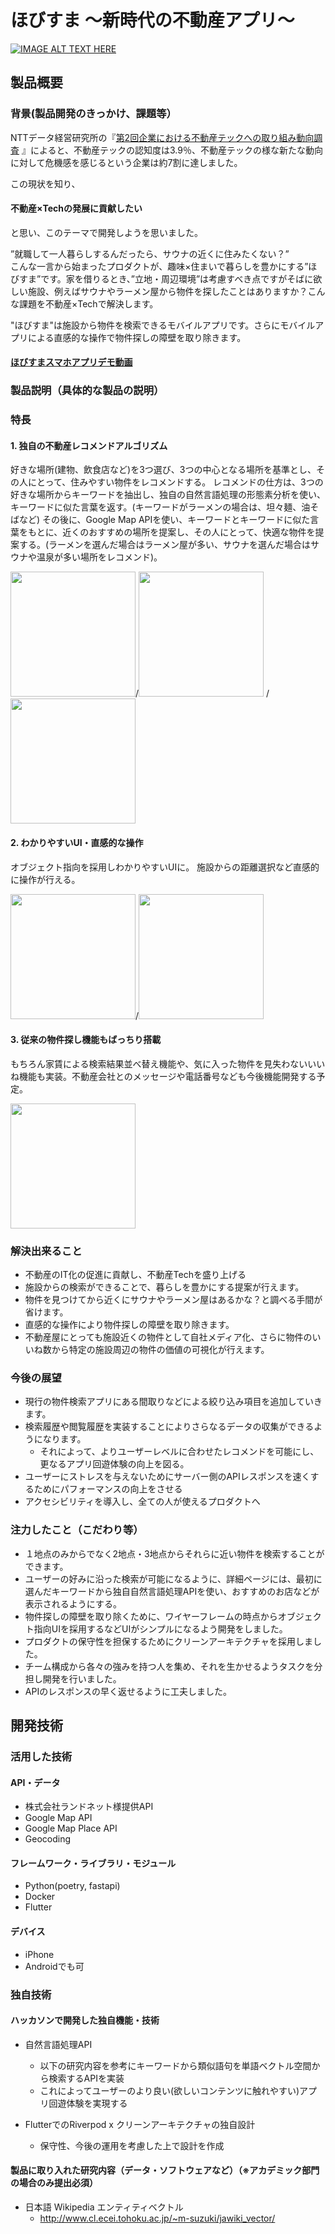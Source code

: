 # ほびすま 〜新時代の不動産アプリ〜

[![IMAGE ALT TEXT HERE](https://jphacks.com/wp-content/uploads/2022/08/JPHACKS2022_ogp.jpg)](https://www.youtube.com/watch?v=LUPQFB4QyVo)

## 製品概要
### 背景(製品開発のきっかけ、課題等）
NTTデータ経営研究所の『[第2回企業における不動産テックへの取り組み動向調査](https://www.nttdata-strategy.com/newsrelease/200330.html)
』によると、不動産テックの認知度は3.9％、不動産テックの様な新たな動向に対して危機感を感じるという企業は約7割に達しました。

この現状を知り、<h4>不動産×Techの発展に貢献したい</h4>と思い、このテーマで開発しようを思いました。

”就職して一人暮らしするんだったら、サウナの近くに住みたくない？”<br>
こんな一言から始まったプロダクトが、趣味×住まいで暮らしを豊かにする”ほびすま”です。家を借りるとき、”立地・周辺環境”は考慮すべき点ですがそばに欲しい施設、例えばサウナやラーメン屋から物件を探したことはありますか？こんな課題を不動産×Techで解決します。<br>

"ほびすま"は施設から物件を検索できるモバイルアプリです。さらにモバイルアプリによる直感的な操作で物件探しの障壁を取り除きます。

#### [ほびすまスマホアプリデモ動画](https://youtu.be/-Am2QnRt69Q)

### 製品説明（具体的な製品の説明）
### 特長
#### 1. 独自の不動産レコメンドアルゴリズム
好きな場所(建物、飲食店など)を3つ選び、3つの中心となる場所を基準とし、その人にとって、住みやすい物件をレコメンドする。
レコメンドの仕方は、3つの好きな場所からキーワードを抽出し、独自の自然言語処理の形態素分析を使い、キーワードに似た言葉を返す。(キーワードがラーメンの場合は、坦々麺、油そばなど) その後に、Google Map APIを使い、キーワードとキーワードに似た言葉をもとに、近くのおすすめの場所を提案し、その人にとって、快適な物件を提案する。(ラーメンを選んだ場合はラーメン屋が多い、サウナを選んだ場合はサウナや温泉が多い場所をレコメンド)。<br>

<img src="https://user-images.githubusercontent.com/75286616/197318722-5d851a2a-7457-45d5-8579-59933de417d3.png" width="200">/<img src="https://user-images.githubusercontent.com/75286616/197318690-ad911d39-4fce-40df-b1ef-0eac9e63a4ee.png" width="200"> /<img src="https://user-images.githubusercontent.com/75286616/197318611-371a16fa-1f18-4718-981b-9f29c70d1617.png" width="200">

#### 2. わかりやすいUI・直感的な操作
オブジェクト指向を採用しわかりやすいUIに。
施設からの距離選択など直感的に操作が行える。

<img src="https://user-images.githubusercontent.com/75286616/197318614-9bc6c4f0-0bf3-4ed5-b8b9-0415ff17bf93.png" width="200">/<img src="https://user-images.githubusercontent.com/75286616/197318618-95770355-722c-416d-b3a4-9291d9e72406.png" width="200">

#### 3. 従来の物件探し機能もばっちり搭載
もちろん家賃による検索結果並べ替え機能や、気に入った物件を見失わないいいね機能も実装。不動産会社とのメッセージや電話番号なども今後機能開発する予定。

<img src="https://user-images.githubusercontent.com/75286616/197318807-176f3617-56ef-4837-9635-602842966e5a.png" width="200">

### 解決出来ること
* 不動産のIT化の促進に貢献し、不動産Techを盛り上げる
* 施設からの検索ができることで、暮らしを豊かにする提案が行えます。
* 物件を見つけてから近くにサウナやラーメン屋はあるかな？と調べる手間が省けます。
* 直感的な操作により物件探しの障壁を取り除きます。
* 不動産屋にとっても施設近くの物件として自社メディア化、さらに物件のいいね数から特定の施設周辺の物件の価値の可視化が行えます。
### 今後の展望
* 現行の物件検索アプリにある間取りなどによる絞り込み項目を追加していきます。
* 検索履歴や閲覧履歴を実装することによりさらなるデータの収集ができるようになります。
  * それによって、よりユーザーレベルに合わせたレコメンドを可能にし、更なるアプリ回遊体験の向上を図る。
* ユーザーにストレスを与えないためにサーバー側のAPIレスポンスを速くするためにパフォーマンスの向上をさせる
* アクセシビリティを導入し、全ての人が使えるプロダクトへ
### 注力したこと（こだわり等）
* １地点のみからでなく2地点・3地点からそれらに近い物件を検索することができます。
* ユーザーの好みに沿った検索が可能になるように、詳細ページには、最初に選んだキーワードから独自自然言語処理APIを使い、おすすめのお店などが表示されるようにする。
* 物件探しの障壁を取り除くために、ワイヤーフレームの時点からオブジェクト指向UIを採用するなどUIがシンプルになるよう開発をしました。
* プロダクトの保守性を担保するためにクリーンアーキテクチャを採用しました。
* チーム構成から各々の強みを持つ人を集め、それを生かせるようタスクを分担し開発を行いました。
* APIのレスポンスの早く返せるように工夫しました。

## 開発技術
### 活用した技術
#### API・データ
* 株式会社ランドネット様提供API
* Google Map API
* Google Map Place API
* Geocoding

#### フレームワーク・ライブラリ・モジュール
* Python(poetry, fastapi)
* Docker
* Flutter

#### デバイス
* iPhone
* Androidでも可

### 独自技術
#### ハッカソンで開発した独自機能・技術
* 自然言語処理API
  * 以下の研究内容を参考にキーワードから類似語句を単語ベクトル空間から検索するAPIを実装
  * これによってユーザーのより良い(欲しいコンテンツに触れやすい)アプリ回遊体験を実現する
  
* FlutterでのRiverpod x クリーンアーキテクチャの独自設計
  * 保守性、今後の運用を考慮した上で設計を作成

#### 製品に取り入れた研究内容（データ・ソフトウェアなど）（※アカデミック部門の場合のみ提出必須）
* 日本語 Wikipedia エンティティベクトル
  * http://www.cl.ecei.tohoku.ac.jp/~m-suzuki/jawiki_vector/

